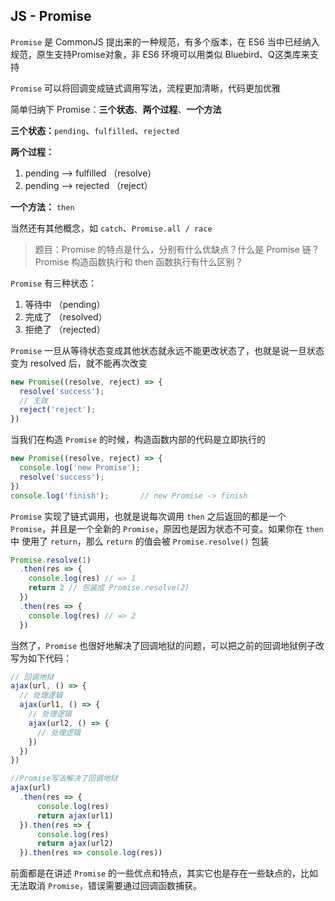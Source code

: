 ## JS - Promise

`Promise` 是 CommonJS 提出来的一种规范，有多个版本，在 ES6 当中已经纳入规范，原生支持Promise对象，非 ES6 环境可以用类似 Bluebird、Q这类库来支持

`Promise` 可以将回调变成链式调用写法，流程更加清晰，代码更加优雅

简单归纳下 Promise：**三个状态**、**两个过程**、**一个方法**

**三个状态：**`pending`、`fulfilled`、`rejected`

**两个过程：**

1. pending ——> fulfilled （resolve）
2. pending ——> rejected （reject）

**一个方法：** `then`

当然还有其他概念，如 `catch`、`Promise.all / race`



> 题目：Promise 的特点是什么，分别有什么优缺点？什么是 Promise 链？Promise 构造函数执行和 then 函数执行有什么区别？

`Promise` 有三种状态：

1. 等待中 （pending）
2. 完成了 （resolved）
3. 拒绝了 （rejected）

`Promise` 一旦从等待状态变成其他状态就永远不能更改状态了，也就是说一旦状态变为 resolved 后，就不能再次改变

```javascript
new Promise((resolve, reject) => {
  resolve('success');
  // 无效
  reject('reject');
})
```

当我们在构造 `Promise` 的时候，构造函数内部的代码是立即执行的

```javascript
new Promise((resolve, reject) => {
  console.log('new Promise');
  resolve('success');
})
console.log('finish');       // new Promise -> finish
```

`Promise` 实现了链式调用，也就是说每次调用 `then` 之后返回的都是一个 `Promise`，并且是一个全新的 `Promise`，原因也是因为状态不可变。如果你在 `then` 中 使用了 `return`，那么 `return` 的值会被 `Promise.resolve()` 包装

```javascript
Promise.resolve(1)
  .then(res => {
    console.log(res) // => 1
    return 2 // 包装成 Promise.resolve(2)
  })
  .then(res => {
    console.log(res) // => 2
  })
```

当然了，`Promise` 也很好地解决了回调地狱的问题，可以把之前的回调地狱例子改写为如下代码：

```javascript
// 回调地狱
ajax(url, () => {
  // 处理逻辑
  ajax(url1, () => {
    // 处理逻辑
    ajax(url2, () => {
      // 处理逻辑
    })
  })
})

//Promise写法解决了回调地狱
ajax(url)
  .then(res => {
      console.log(res)
      return ajax(url1)
  }).then(res => {
      console.log(res)
      return ajax(url2)
  }).then(res => console.log(res))
```

前面都是在讲述 `Promise` 的一些优点和特点，其实它也是存在一些缺点的，比如无法取消 `Promise`，错误需要通过回调函数捕获。